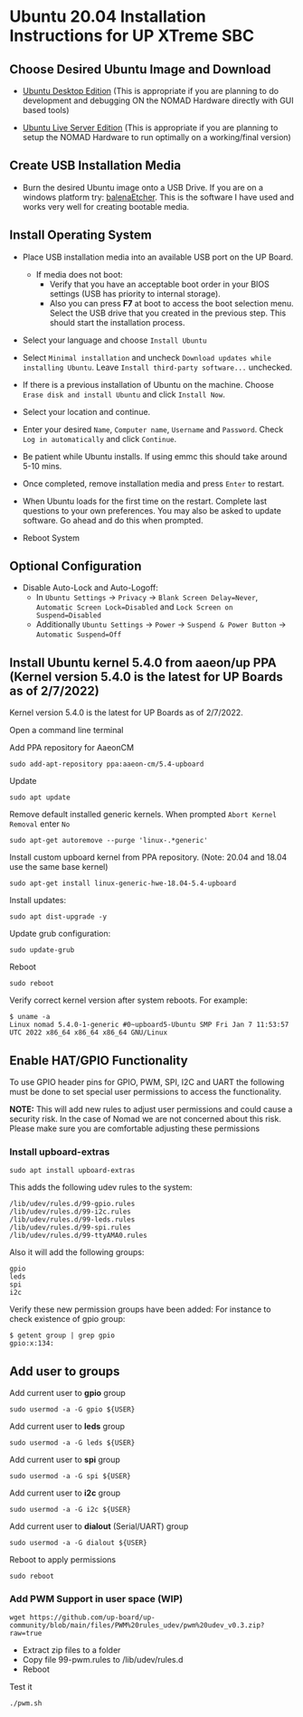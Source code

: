 # Ubuntu 20.04 Installation Instructions for UP XTreme SBC

## Choose Desired Ubuntu Image and Download

* [Ubuntu Desktop Edition](https://releases.ubuntu.com/20.04/ubuntu-20.04.3-desktop-amd64.iso) (This is appropriate if you are planning to do development and debugging ON the NOMAD Hardware directly with GUI based tools)

* [Ubuntu Live Server Edition](https://releases.ubuntu.com/20.04/ubuntu-20.04.3-live-server-amd64.iso) (This is appropriate if you are planning to setup the NOMAD Hardware to run optimally on a working/final version)

## Create USB Installation Media
* Burn the desired Ubuntu image onto a USB Drive.  If you are on a windows platform try: [balenaEtcher](https://etcher.io).  This is the software I have used and works very well for creating bootable media.

## Install Operating System

* Place USB installation media into an available USB port on the UP Board.
  * If media does not boot:
    * Verify that you have an acceptable boot order in your BIOS settings (USB has priority to internal storage).
    * Also you can press **F7** at boot to access the boot selection menu.  Select the USB drive that you created in the previous step.  This should start the installation process.

* Select your language and choose ```Install Ubuntu```
* Select ```Minimal installation``` and uncheck ```Download updates while installing Ubuntu```.  Leave ```Install third-party software...``` unchecked.
* If there is a previous installation of Ubuntu on the machine.  Choose ```Erase disk and install Ubuntu``` and click ```Install Now```.
* Select your location and continue.
* Enter your desired ```Name```, ```Computer name```, ```Username``` and ```Password```.  Check ```Log in automatically``` and click ```Continue```.
* Be patient while Ubuntu installs.  If using emmc this should take around 5-10 mins.
* Once completed, remove installation media and press ```Enter``` to restart.

* When Ubuntu loads for the first time on the restart.  Complete last questions to your own preferences.  You may also be asked to update software.  Go ahead and do this when prompted.
* Reboot System

## Optional Configuration
* Disable Auto-Lock and Auto-Logoff:  
  * In ```Ubuntu Settings``` -> ```Privacy``` -> ```Blank Screen Delay=Never```, ```Automatic Screen Lock=Disabled``` and ```Lock Screen on Suspend=Disabled```
  * Additionally  ```Ubuntu Settings``` -> ```Power``` -> ```Suspend & Power Button``` -> ```Automatic Suspend=Off```

## Install Ubuntu kernel 5.4.0 from aaeon/up PPA (Kernel version 5.4.0 is the latest for UP Boards as of 2/7/2022)
Kernel version 5.4.0 is the latest for UP Boards as of 2/7/2022.

Open a command line terminal

Add PPA repository for AaeonCM

```sudo add-apt-repository ppa:aaeon-cm/5.4-upboard```

Update

```sudo apt update```

Remove default installed generic kernels.  When prompted ```Abort Kernel Removal``` enter ```No```

```sudo apt-get autoremove --purge 'linux-.*generic'```

Install custom upboard kernel from PPA repository. (Note: 20.04 and 18.04 use the same base kernel)

```sudo apt-get install linux-generic-hwe-18.04-5.4-upboard```

Install updates:

```sudo apt dist-upgrade -y```

Update grub configuration:

```sudo update-grub```

Reboot

```sudo reboot```

Verify correct kernel version after system reboots.  For example:

```
$ uname -a 
Linux nomad 5.4.0-1-generic #0~upboard5-Ubuntu SMP Fri Jan 7 11:53:57 UTC 2022 x86_64 x86_64 x86_64 GNU/Linux
```

## Enable HAT/GPIO Functionality
To use GPIO header pins for GPIO, PWM, SPI, I2C and UART the following must be done to set special user permissions to access the functionality.

**NOTE:** This will add new rules to adjust user permissions and could cause a security risk.  In the case of Nomad we are not concerned about this risk.  Please make sure you are comfortable adjusting these permissions

### Install upboard-extras
```sudo apt install upboard-extras```

This adds the following udev rules to the system:
```
/lib/udev/rules.d/99-gpio.rules
/lib/udev/rules.d/99-i2c.rules
/lib/udev/rules.d/99-leds.rules
/lib/udev/rules.d/99-spi.rules
/lib/udev/rules.d/99-ttyAMA0.rules
```

Also it will add the following groups:
```
gpio
leds
spi
i2c
```

Verify these new permission groups have been added:
For instance to check existence of gpio group:
```
$ getent group | grep gpio
gpio:x:134:
```
## Add user to groups

Add current user to **gpio** group

```
sudo usermod -a -G gpio ${USER}
```

Add current user to **leds** group

```
sudo usermod -a -G leds ${USER}
```

Add current user to **spi** group

```
sudo usermod -a -G spi ${USER}
```

Add current user to **i2c** group

```
sudo usermod -a -G i2c ${USER}
```

Add current user to **dialout** (Serial/UART) group

```
sudo usermod -a -G dialout ${USER}
```

Reboot to apply permissions
```
sudo reboot
```
### Add PWM Support in user space (WIP)

```
wget https://github.com/up-board/up-community/blob/main/files/PWM%20rules_udev/pwm%20udev_v0.3.zip?raw=true
```

* Extract zip files to a folder
* Copy file 99-pwm.rules to /lib/udev/rules.d
* Reboot

Test it
```
./pwm.sh
```









